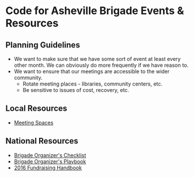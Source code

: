 # Code for Asheville Brigade Events & Resources

## Planning Guidelines

* We want to make sure that we have some sort of event at least every other month. We can obviously do more frequently if we have reason to.
* We want to ensure that our meetings are accessible to the wider community.
  * Rotate meeting places - libraries, community centers, etc.
  * Be sensitive to issues of cost, recovery, etc.


## Local Resources

* [Meeting Spaces](./meeting-spaces/README.md)

## National Resources

* [Brigade Organizer's Checklist](https://www.codeforamerica.org/brigade/organize/checklist/)
* [Brigade Organizer's Playbook](https://docs.google.com/document/d/19bN5RWK5nQTpz0mHUViHrzHiommBUAMSztwNRzUcxYo/edit#)
* [2016 Fundraising Handbook](https://docs.google.com/document/d/1c9Jbtdj_wKP2dDwxslXhBQoobzpTwsxkrSjAlLQdkI0/edit)
